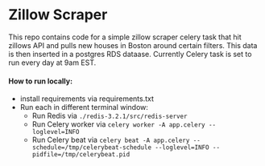 # Zillow Scraper
This repo contains code for a simple zillow scraper celery task that hit zillows 
API and pulls new houses in Boston around certain filters. This data is then inserted 
in a postgres RDS dataase. Currently Celery task is set to run every day at 9am EST.

#### How to run locally:
- install requirements via requirements.txt
- Run each in different terminal window:
  - Run Redis via `./redis-3.2.1/src/redis-server`
  - Run Celery worker via `celery worker -A app.celery --loglevel=INFO`
  - Run Celery beat via `celery beat -A app.celery --schedule=/tmp/celerybeat-schedule --loglevel=INFO --pidfile=/tmp/celerybeat.pid`